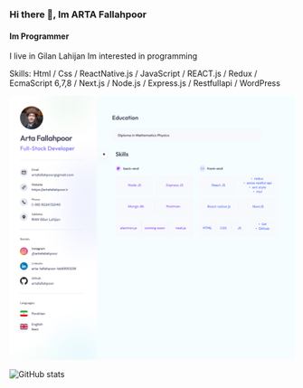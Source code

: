 ### Hi there 👋, Im ARTA Fallahpoor
#### Im Programmer

 I live in Gilan Lahijan Im interested in programming 

Skills:  Html / Css / ReactNative.js / JavaScript / REACT.js / Redux /  EcmaScript 6,7,8 / Next.js / Node.js / Express.js / Restfullapi / WordPress 

![resume](https://github.com/artafallahpoor/artafallahpoor/blob/main/resume.jpg)

![GitHub stats](https://github-readme-stats.vercel.app/api?username=artafallahpoor&show_icons=true)  
